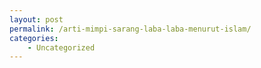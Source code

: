 ```yaml
---
layout: post
permalink: /arti-mimpi-sarang-laba-laba-menurut-islam/
categories:
    - Uncategorized
---
```


